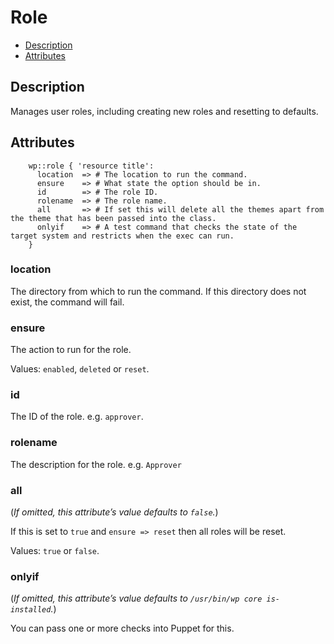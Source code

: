 # Role

* [Description](/classes/role.html#description)
* [Attributes](/classes/role.html#attributes)

## Description

Manages user roles, including creating new roles and resetting to defaults.

## Attributes
```puppet
    wp::role { 'resource title':
      location  => # The location to run the command.
      ensure    => # What state the option should be in.
      id        => # The role ID.
      rolename  => # The role name.
      all       => # If set this will delete all the themes apart from the theme that has been passed into the class.
      onlyif    => # A test command that checks the state of the target system and restricts when the exec can run.
    }
```

### location

The directory from which to run the command. If this directory does not exist, the command will fail.

### ensure

The action to run for the role.

Values: `enabled`, `deleted` or `reset`.

### id

The ID of the role. e.g. `approver`.

### rolename

The description for the role. e.g. `Approver`

### all

(*If omitted, this attribute’s value defaults to `false`.*)

If this is set to `true` and `ensure => reset` then all roles will be reset.

Values: `true` or `false`.

### onlyif

(*If omitted, this attribute’s value defaults to `/usr/bin/wp core is-installed`.*)

You can pass one or more checks into Puppet for this. 

